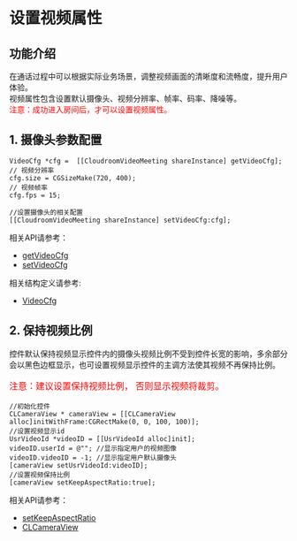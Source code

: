 # 设置视频属性

## 功能介绍

在通话过程中可以根据实际业务场景，调整视频画面的清晰度和流畅度，提升用户体验。</br>
视频属性包含设置默认摄像头、视频分辨率、帧率、码率、降噪等。</br>
<font color=Red>注意：成功进入房间后，才可以设置视频属性。</font>

<h2 id=videoCfg>1. 摄像头参数配置</h2>

``` oc
VideoCfg *cfg =  [[CloudroomVideoMeeting shareInstance] getVideoCfg];
// 视频分辨率
cfg.size = CGSizeMake(720, 400);
// 视频帧率
cfg.fps = 15;

//设置摄像头的相关配置
[[CloudroomVideoMeeting shareInstance] setVideoCfg:cfg];
```

相关API请参考：
+ [getVideoCfg](Apis.md#getVideoCfg)
+ [setVideoCfg](Apis.md#setVideoCfg)

相关结构定义请参考:
- [VideoCfg](TypeDefinitions.md#VideoCfg)

<h2 id=KeepAspectRatio>2. 保持视频比例</h2>

控件默认保持视频显示控件内的摄像头视频比例不受到控件长宽的影响，多余部分会以黑色边框显示，也可设置视频显示控件的主调方法使其视频不再保持比例。

<p style="color:red; font-size:16px"> 注意：建议设置保持视频比例， 否则显示视频将裁剪。</p>

```oc
//初始化控件
CLCameraView * cameraView = [[CLCameraView alloc]initWithFrame:CGRectMake(0, 0, 100, 100)];
//设置视频显示id
UsrVideoId *videoID = [[UsrVideoId alloc]init];
videoID.userId = @""; //显示指定用户的视频图像
videoID.videoID = -1; //显示指定用户默认摄像头
[cameraView setUsrVideoId:videoID];
//设置视频保持比例
[cameraView setKeepAspectRatio:true];
```

相关API请参考：
+ [setKeepAspectRatio](UIComponent.md#keepAspectRatio)
+ [CLCameraView](UIComponent.md#CLCameraView)









